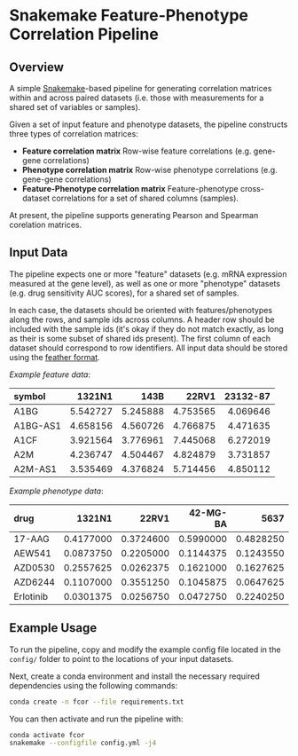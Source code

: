 Snakemake Feature-Phenotype Correlation Pipeline
================================================

Overview
--------

A simple [Snakemake](https://snakemake.readthedocs.io/en/stable/)-based pipeline for
generating correlation matrices within and across paired datasets (i.e. those with
measurements for a shared set of variables or samples).

Given a set of input feature and phenotype datasets, the pipeline constructs three types
of correlation matrices:

- **Feature correlation matrix** Row-wise feature correlations (e.g. gene-gene correlations)
- **Phenotype correlation matrix** Row-wise phenotype correlations (e.g. gene-gene correlations)
- **Feature-Phenotype correlation matrix** Feature-phenotype cross-dataset correlations for a set of shared columns (samples).

At present, the pipeline supports generating Pearson and Spearman corelation matrices.

Input Data
----------

The pipeline expects one or more "feature" datasets (e.g. mRNA expression measured at
the gene level), as well as one or more "phenotype" datasets (e.g. drug sensitivity
AUC scores), for a shared set of samples.

In each case, the datasets should be oriented with features/phenotypes along the rows,
and sample ids across columns. A header row should be included with the sample ids (it's
okay if they do not match exactly, as long as their is some subset of shared ids
present). The first column of each dataset should correspond to row identifiers. All
input data should be stored using the [feather format](https://github.com/wesm/feather).

_Example feature data_:

|symbol   |   1321N1|     143B|    22RV1| 23132-87|
|:--------|--------:|--------:|--------:|--------:|
|A1BG     | 5.542727| 5.245888| 4.753565| 4.069646|
|A1BG-AS1 | 4.658156| 4.560726| 4.766875| 4.471635|
|A1CF     | 3.921564| 3.776961| 7.445068| 6.272019|
|A2M      | 4.236747| 4.504467| 4.824879| 3.731857|
|A2M-AS1  | 3.535469| 4.376824| 5.714456| 4.850112|

_Example phenotype data_:

|drug      |    1321N1|     22RV1|  42-MG-BA|      5637|
|:---------|---------:|---------:|---------:|---------:|
|17-AAG    | 0.4177000| 0.3724600| 0.5990000| 0.4828250|
|AEW541    | 0.0873750| 0.2205000| 0.1144375| 0.1243550|
|AZD0530   | 0.2557625| 0.0262375| 0.1621000| 0.1627625|
|AZD6244   | 0.1107000| 0.3551250| 0.1045875| 0.0647625|
|Erlotinib | 0.0301375| 0.0256750| 0.0472750| 0.2240250|

Example Usage
-------------

To run the pipeline, copy and modify the example config file located in the `config/`
folder to point to the locations of your input datasets.

Next, create a conda environment and install the necessary required dependencies using
the following commands:


```sh
conda create -n fcor --file requirements.txt
```

You can then activate and run the pipeline with:

```sh
conda activate fcor
snakemake --configfile config.yml -j4
```
